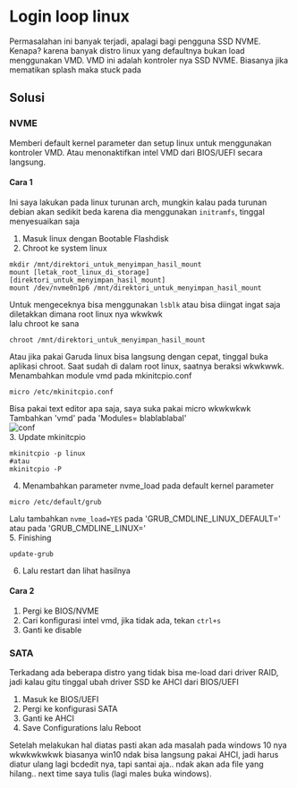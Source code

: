 # Login loop linux

Permasalahan ini banyak terjadi, apalagi bagi pengguna SSD NVME. Kenapa? karena banyak distro linux yang defaultnya bukan load menggunakan VMD. VMD ini adalah kontroler nya SSD NVME. Biasanya jika mematikan splash maka stuck pada

## Solusi

### NVME

Memberi default kernel parameter dan setup linux untuk menggunakan kontroler VMD. Atau menonaktifkan intel VMD dari BIOS/UEFI secara langsung.

#### Cara 1

Ini saya lakukan pada linux turunan arch, mungkin kalau pada turunan debian akan sedikit beda karena dia menggunakan `initramfs`, tinggal menyesuaikan saja

1. Masuk linux dengan Bootable Flashdisk
2. Chroot ke system linux

```
mkdir /mnt/direktori_untuk_menyimpan_hasil_mount
mount [letak_root_linux_di_storage] [direktori_untuk_menyimpan_hasil_mount]
mount /dev/nvme0n1p6 /mnt/direktori_untuk_menyimpan_hasil_mount
```

Untuk mengeceknya bisa menggunakan `lsblk` atau bisa diingat ingat saja diletakkan dimana root linux nya wkwkwk  
lalu chroot ke sana

```
chroot /mnt/direktori_untuk_menyimpan_hasil_mount
```

Atau jika pakai Garuda linux bisa langsung dengan cepat, tinggal buka aplikasi chroot. Saat sudah di dalam root linux, saatnya beraksi wkwkwwk. Menambahkan module vmd pada mkinitcpio.conf

```
micro /etc/mkinitcpio.conf
```

Bisa pakai text editor apa saja, saya suka pakai micro wkwkwkwk  
Tambahkan 'vmd' pada 'Modules= blablablabal'  
![conf](image/mkinitcpio.png)  
3. Update mkinitcpio

```
mkinitcpio -p linux
#atau
mkinitcpio -P
```

4. Menambahkan parameter nvme_load pada default kernel parameter

```
micro /etc/default/grub
```

Lalu tambahkan `nvme_load=YES` pada 'GRUB_CMDLINE_LINUX_DEFAULT=' atau pada 'GRUB_CMDLINE_LINUX='  
5. Finishing

```
update-grub
```

6. Lalu restart dan lihat hasilnya

#### Cara 2

1. Pergi ke BIOS/NVME
2. Cari konfigurasi intel vmd, jika tidak ada, tekan `ctrl+s`
3. Ganti ke disable

### SATA

Terkadang ada beberapa distro yang tidak bisa me-load dari driver RAID, jadi kalau gitu tinggal ubah driver SSD ke AHCI dari BIOS/UEFI

1. Masuk ke BIOS/UEFI
2. Pergi ke konfigurasi SATA
3. Ganti ke AHCI
4. Save Configurations lalu Reboot

Setelah melakukan hal diatas pasti akan ada masalah pada windows 10 nya wkwkwkwkwk biasanya win10 ndak bisa langsung pakai AHCI, jadi harus diatur ulang lagi bcdedit nya, tapi santai aja.. ndak akan ada file yang hilang.. next time saya tulis (lagi males buka windows).
